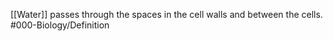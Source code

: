 [[Water]] passes through the spaces in the cell walls and between the cells.
#000-Biology/Definition 